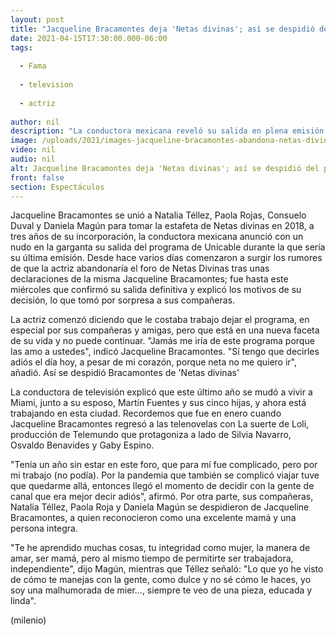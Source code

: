 ```yaml
---
layout: post
title: "Jacqueline Bracamontes deja 'Netas divinas'; así se despidió del programa"
date: 2021-04-15T17:30:00.000-06:00
tags:
  
  - Fama
  
  - television
  
  - actriz
  
author: nil
description: "La conductora mexicana reveló su salida en plena emisión del programa ante la sorpresa de sus compañeras; además explicó los motivos. "
image: /uploads/2021/images-jacqueline-bracamontes-abandona-netas-divinas_0_0_1200_747.jpg
video: nil
audio: nil
alt: Jacqueline Bracamontes deja 'Netas divinas'; así se despidió del programa
front: false
section: Espectáculos
---
```


Jacqueline Bracamontes se unió a Natalia Téllez, Paola Rojas, Consuelo Duval y Daniela Magún para tomar la estafeta de Netas divinas en 2018, a tres años de su incorporación, la conductora mexicana anunció con un nudo en la garganta su salida del programa de Unicable durante la que sería su última emisión. Desde hace varios días comenzaron a surgir los rumores de que la actriz abandonaría el foro de Netas Divinas tras unas declaraciones de la misma Jacqueline Bracamontes; fue hasta este miércoles que confirmó su salida definitiva y explicó los motivos de su decisión, lo que tomó por sorpresa a sus compañeras. 

La actriz comenzó diciendo que le costaba trabajo dejar el programa, en especial por sus compañeras y amigas, pero que está en una nueva faceta de su vida y no puede continuar.  "Jamás me iría de este programa porque las amo a ustedes", indicó Jacqueline Bracamontes. "Sí tengo que decirles adiós el día hoy, a pesar de mi corazón, porque neta no me quiero ir", añadió.  Así se despidió Bracamontes de 'Netas divinas' 

La conductora de televisión explicó que este último año se mudó a vivir a Miami, junto a su esposo, Martín Fuentes y sus cinco hijas, y ahora está trabajando en esta ciudad. Recordemos que fue en enero cuando Jacqueline Bracamontes regresó a las telenovelas con La suerte de Loli, producción de Telemundo que protagoniza a lado de Silvia Navarro, Osvaldo Benavides y Gaby Espino.  

"Tenía un año sin estar en este foro, que para mí fue complicado, pero por mi trabajo (no podía). Por la pandemia que también se complicó viajar tuve que quedarme allá, entonces llegó el momento de decidir con la gente de canal que era mejor decir adiós", afirmó.  Por otra parte, sus compañeras, Natalia Téllez, Paola Roja y Daniela Magún se despidieron de Jacqueline Bracamontes, a quien reconocieron como una excelente mamá y una persona integra.

"Te he aprendido muchas cosas, tu integridad como mujer, la manera de amar, ser mamá, pero al mismo tiempo de permitirte ser trabajadora, independiente", dijo Magún, mientras que Téllez señaló: "Lo que yo he visto de cómo te manejas con la gente, como dulce y no sé cómo le haces, yo soy una malhumorada de mier..., siempre te veo de una pieza, educada y linda".  

(milenio)